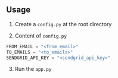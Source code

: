 ## Usage

1. Create a `config.py` at the root directory

2. Content of `config.py`

```python
FROM_EMAIL = "<from_email>"
TO_EMAILS = "<to_emails>"
SENDGRID_API_KEY = "<sendgrid_api_key>"
```

3. Run the `app.py`